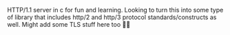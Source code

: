 HTTP/1.1 server in c for fun and learning.
Looking to turn this into some type of library that includes http/2 and http/3 protocol standards/constructs as well.
Might add some TLS stuff here too 🤷‍♂️
